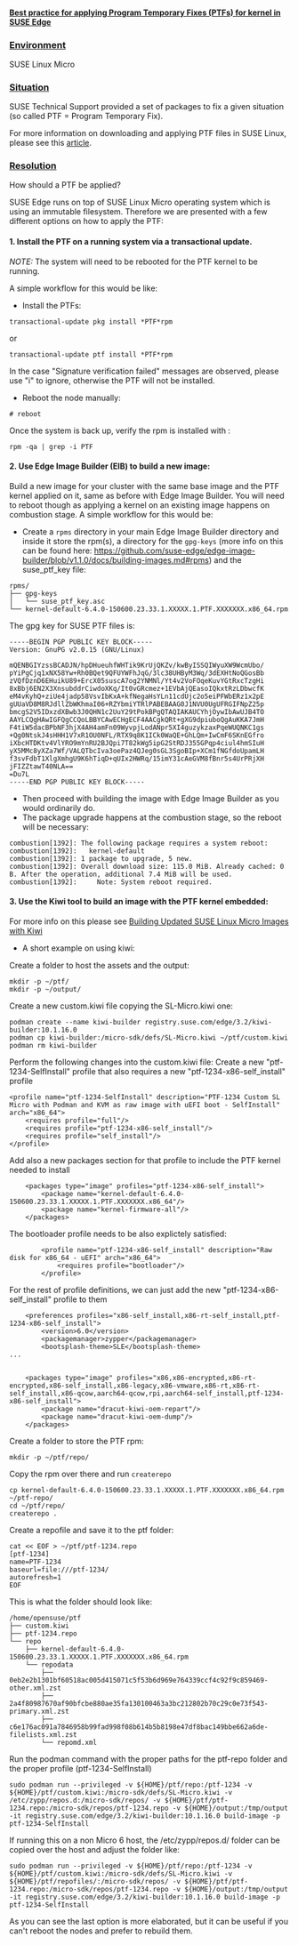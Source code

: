 #### 	<ins> Best practice for applying Program Temporary Fixes (PTFs) for kernel in SUSE Edge </ins>


### 	<ins> Environment </ins>

SUSE Linux Micro 


### 	<ins> Situation </ins>

SUSE Technical Support provided a set of packages to fix a given situation (so called PTF = Program Temporary Fix).

For more information on downloading and applying PTF files in SUSE Linux, please see this [article](https://www.suse.com/support/kb/doc/?id=000018572).


### 	<ins> Resolution </ins>

How should a PTF be applied? 

SUSE Edge runs on top of SUSE Linux Micro operating system which is using an immutable filesystem.
Therefore we are presented with a few different options on how to apply the PTF:

#### 1. Install the PTF on a running system via a transactional update. 


*NOTE:* The system will need to be rebooted for the PTF kernel to be running.

A simple workflow for this would be like:

- Install the PTFs:
```
transactional-update pkg install *PTF*rpm
```
or
```
transactional-update ptf install *PTF*rpm
```

In the case "Signature verification failed" messages are observed, please use "i" to ignore, otherwise the PTF will not be installed.

- Reboot the node manually:
```
# reboot
```

Once the system is back up, verify the rpm is installed with :
```
rpm -qa | grep -i PTF
```

#### 2. Use Edge Image Builder (EIB) to build a new image:


Build a new image for your cluster with the same base image and the PTF kernel applied on it, same as before with Edge Image Builder. You will need to reboot though as applying a kernel on an existing image happens on combustion stage. A simple workflow for this would be:

- Create a `rpms` directory in your main Edge Image Builder directory and inside it store the rpm(s), a directory for the `gpg-keys` (more info on this can be found here: https://github.com/suse-edge/edge-image-builder/blob/v1.1.0/docs/building-images.md#rpms) and the suse_ptf_key file:
```
rpms/
├── gpg-keys
│   └── suse_ptf_key.asc
└── kernel-default-6.4.0-150600.23.33.1.XXXXX.1.PTF.XXXXXXX.x86_64.rpm
```
The gpg key for SUSE PTF files is:
```
-----BEGIN PGP PUBLIC KEY BLOCK-----
Version: GnuPG v2.0.15 (GNU/Linux)

mQENBGIYzssBCADJN/hpDHueuhfWHTik9KrUjQKZv/kwByISSQIWyuXW9WcmUbo/
pYiPgCjq1xNX58Yw+Rh0BQet9QFUYWFhJqG/3lc38UHByM3Wq/3dEXHtNoQGosBb
zVQfDznD6EHuikU89+ErcX05suscA7og2YNMNl/Yt4v2VoFOqeKuvYGtRxcTzgHi
8xBbj6EN2X3XnsubddrCiwdoXKq/It0vGRcmez+1EVbAjQEasoIQkxtRzLDbwcfK
eM4vKyhQ+ziUe4jadp58VsvIbKxA+kfNegaHsYLn11cdUjc2o5eiPFWbERz1x2pE
gUUaVD8M8RJdllZbWKhmaI06+RZYbmiYTRlPABEBAAG0J1NVU0UgUFRGIFNpZ25p
bmcgS2V5IDxzdXBwb3J0QHN1c2UuY29tPokBPgQTAQIAKAUCYhjOywIbAwUJB4TO
AAYLCQgHAwIGFQgCCQoLBBYCAwECHgECF4AACgkQRt+gXG9dpiuboQgAuKKA7JmH
F4tiW5dacBPbNF3hjX4AH4amFn09WyvpjLodANpr5XI4guzykzaxPqeWUQNKC1gs
+Qg0NtskJ4sHHH1V7xR1OU0NFL/RTX9q8K1ICk0WaQE+GhLQm+IwCmF6SKnEGfro
iXbcHTDKtv4VlYRO9mYnRU2BJQpi7T82kWg5ipG2StRDJ355GPqp4ciul4hmSIuH
yX5MMc8yXZa7Wf/VALQTbcIva3oePaz4QJeg0sGL3SgoBIp+XCm1fNGfdoUpamLH
f3svFdbT1XlgXmhgU9K6hTiqD+qUIx2HWRq/15imY31cAeGVM8fBnr5s4UrPRjXH
jFIZZtawT40NLA==
=Du7L
-----END PGP PUBLIC KEY BLOCK-----
```
- Then proceed with building the image with Edge Image Builder as you would ordinarily do. 
- The package upgrade happens at the combustion stage, so the reboot will be necessary:
```
combustion[1392]: The following package requires a system reboot:
combustion[1392]:   kernel-default
combustion[1392]: 1 package to upgrade, 5 new.
combustion[1392]: Overall download size: 115.0 MiB. Already cached: 0 B. After the operation, additional 7.4 MiB will be used.
combustion[1392]:     Note: System reboot required.
```

#### 3. Use the Kiwi tool to build an image with the PTF kernel embedded: 


For more info on this please see [Building Updated SUSE Linux Micro Images with Kiwi](https://documentation.suse.com/suse-edge/3.2/html/edge/guides-kiwi-builder-images.html)

- A short example on using kiwi:

Create a folder to host the assets and the output:
```
mkdir -p ~/ptf/
mkdir -p ~/output/
```
Create a new custom.kiwi file copying the SL-Micro.kiwi one:
```
podman create --name kiwi-builder registry.suse.com/edge/3.2/kiwi-builder:10.1.16.0
podman cp kiwi-builder:/micro-sdk/defs/SL-Micro.kiwi ~/ptf/custom.kiwi
podman rm kiwi-builder
```
Perform the following changes into the custom.kiwi file:
Create a new "ptf-1234-SelfInstall" profile that also requires a new "ptf-1234-x86-self_install" profile
```
<profile name="ptf-1234-SelfInstall" description="PTF-1234 Custom SL Micro with Podman and KVM as raw image with uEFI boot - SelfInstall" arch="x86_64">
	<requires profile="full"/>
	<requires profile="ptf-1234-x86-self_install"/>
	<requires profile="self_install"/>
</profile>
```
Add also a new packages section for that profile to include the PTF kernel needed to install
```
    <packages type="image" profiles="ptf-1234-x86-self_install">
        <package name="kernel-default-6.4.0-150600.23.33.1.XXXXX.1.PTF.XXXXXXX.x86_64"/>
        <package name="kernel-firmware-all"/>
    </packages>
```
The bootloader profile needs to be also explictely satisfied:
```
        <profile name="ptf-1234-x86-self_install" description="Raw disk for x86_64 - uEFI" arch="x86_64">
            <requires profile="bootloader"/>
        </profile>
```
For the rest of profile definitions, we can just add the new "ptf-1234-x86-self_install" profile to them
```
    <preferences profiles="x86-self_install,x86-rt-self_install,ptf-1234-x86-self_install">
        <version>6.0</version>
        <packagemanager>zypper</packagemanager>
        <bootsplash-theme>SLE</bootsplash-theme>
...


    <packages type="image" profiles="x86,x86-encrypted,x86-rt-encrypted,x86-self_install,x86-legacy,x86-vmware,x86-rt,x86-rt-self_install,x86-qcow,aarch64-qcow,rpi,aarch64-self_install,ptf-1234-x86-self_install">
        <package name="dracut-kiwi-oem-repart"/>
        <package name="dracut-kiwi-oem-dump"/>
    </packages>
```
Create a folder to store the PTF rpm:
```
mkdir -p ~/ptf/repo/
```
Copy the rpm over there and run `createrepo`
```
cp kernel-default-6.4.0-150600.23.33.1.XXXXX.1.PTF.XXXXXXX.x86_64.rpm ~/ptf-repo/
cd ~/ptf/repo/
createrepo .
```
Create a repofile and save it to the ptf folder:
```
cat << EOF > ~/ptf/ptf-1234.repo
[ptf-1234]
name=PTF-1234
baseurl=file:///ptf-1234/
autorefresh=1
EOF
```
This is what the folder should look like:
```
/home/opensuse/ptf
├── custom.kiwi
├── ptf-1234.repo
└── repo
    ├── kernel-default-6.4.0-150600.23.33.1.XXXXX.1.PTF.XXXXXXX.x86_64.rpm
    └── repodata
        ├── 0eb2e2b1301bf60518ac005d415071c5f53b6d969e764339ccf4c92f9c859469-other.xml.zst
        ├── 2a4f80987670af90bfcbe880ae35fa130100463a3bc212802b70c29c0e73f543-primary.xml.zst
        ├── c6e176ac091a7846958b99fad998f08b614b5b8198e47df8bac149bbe662a6de-filelists.xml.zst
        └── repomd.xml
```


Run the podman command with the proper paths for the ptf-repo folder and the proper profile (ptf-1234-SelfInstall)


```
sudo podman run --privileged -v ${HOME}/ptf/repo:/ptf-1234 -v ${HOME}/ptf/custom.kiwi:/micro-sdk/defs/SL-Micro.kiwi -v /etc/zypp/repos.d:/micro-sdk/repos/ -v ${HOME}/ptf/ptf-1234.repo:/micro-sdk/repos/ptf-1234.repo -v ${HOME}/output:/tmp/output -it registry.suse.com/edge/3.2/kiwi-builder:10.1.16.0 build-image -p ptf-1234-SelfInstall
```


If running this on a non Micro 6 host, the /etc/zypp/repos.d/ folder can be copied over the host and adjust the folder like:


```
sudo podman run --privileged -v ${HOME}/ptf/repo:/ptf-1234 -v ${HOME}/ptf/custom.kiwi:/micro-sdk/defs/SL-Micro.kiwi -v ${HOME}/ptf/repofiles/:/micro-sdk/repos/ -v ${HOME}/ptf/ptf-1234.repo:/micro-sdk/repos/ptf-1234.repo -v ${HOME}/output:/tmp/output -it registry.suse.com/edge/3.2/kiwi-builder:10.1.16.0 build-image -p ptf-1234-SelfInstall
```

As you can see the last option is more elaborated, but it can be useful if you can't reboot the nodes and prefer to rebuild them.

